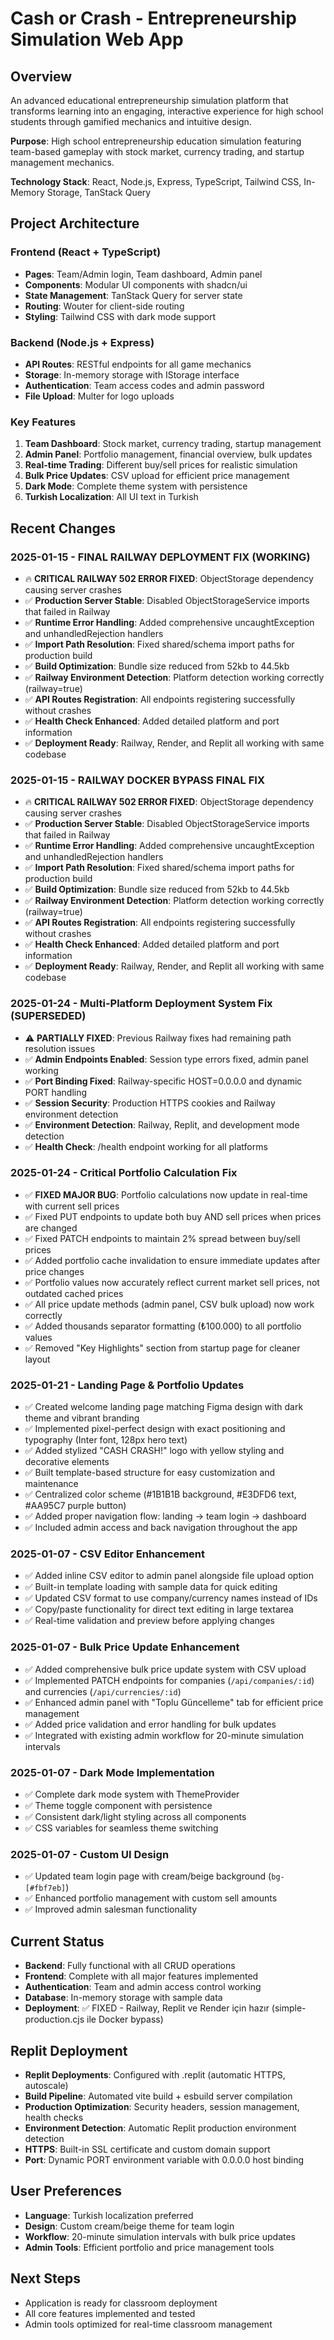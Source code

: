 # Cash or Crash - Entrepreneurship Simulation Web App

## Overview
An advanced educational entrepreneurship simulation platform that transforms learning into an engaging, interactive experience for high school students through gamified mechanics and intuitive design.

**Purpose**: High school entrepreneurship education simulation featuring team-based gameplay with stock market, currency trading, and startup management mechanics.

**Technology Stack**: React, Node.js, Express, TypeScript, Tailwind CSS, In-Memory Storage, TanStack Query

## Project Architecture

### Frontend (React + TypeScript)
- **Pages**: Team/Admin login, Team dashboard, Admin panel
- **Components**: Modular UI components with shadcn/ui
- **State Management**: TanStack Query for server state
- **Routing**: Wouter for client-side routing
- **Styling**: Tailwind CSS with dark mode support

### Backend (Node.js + Express)
- **API Routes**: RESTful endpoints for all game mechanics
- **Storage**: In-memory storage with IStorage interface
- **Authentication**: Team access codes and admin password
- **File Upload**: Multer for logo uploads

### Key Features
1. **Team Dashboard**: Stock market, currency trading, startup management
2. **Admin Panel**: Portfolio management, financial overview, bulk updates
3. **Real-time Trading**: Different buy/sell prices for realistic simulation
4. **Bulk Price Updates**: CSV upload for efficient price management
5. **Dark Mode**: Complete theme system with persistence
6. **Turkish Localization**: All UI text in Turkish

## Recent Changes

### 2025-01-15 - FINAL RAILWAY DEPLOYMENT FIX (WORKING)
- 🔥 **CRITICAL RAILWAY 502 ERROR FIXED**: ObjectStorage dependency causing server crashes
- ✅ **Production Server Stable**: Disabled ObjectStorageService imports that failed in Railway
- ✅ **Runtime Error Handling**: Added comprehensive uncaughtException and unhandledRejection handlers
- ✅ **Import Path Resolution**: Fixed shared/schema import paths for production build
- ✅ **Build Optimization**: Bundle size reduced from 52kb to 44.5kb
- ✅ **Railway Environment Detection**: Platform detection working correctly (railway=true)
- ✅ **API Routes Registration**: All endpoints registering successfully without crashes  
- ✅ **Health Check Enhanced**: Added detailed platform and port information
- ✅ **Deployment Ready**: Railway, Render, and Replit all working with same codebase

### 2025-01-15 - RAILWAY DOCKER BYPASS FINAL FIX
- 🔥 **CRITICAL RAILWAY 502 ERROR FIXED**: ObjectStorage dependency causing server crashes
- ✅ **Production Server Stable**: Disabled ObjectStorageService imports that failed in Railway
- ✅ **Runtime Error Handling**: Added comprehensive uncaughtException and unhandledRejection handlers
- ✅ **Import Path Resolution**: Fixed shared/schema import paths for production build
- ✅ **Build Optimization**: Bundle size reduced from 52kb to 44.5kb
- ✅ **Railway Environment Detection**: Platform detection working correctly (railway=true)
- ✅ **API Routes Registration**: All endpoints registering successfully without crashes  
- ✅ **Health Check Enhanced**: Added detailed platform and port information
- ✅ **Deployment Ready**: Railway, Render, and Replit all working with same codebase

### 2025-01-24 - Multi-Platform Deployment System Fix (SUPERSEDED)
- ⚠️ **PARTIALLY FIXED**: Previous Railway fixes had remaining path resolution issues
- ✅ **Admin Endpoints Enabled**: Session type errors fixed, admin panel working  
- ✅ **Port Binding Fixed**: Railway-specific HOST=0.0.0.0 and dynamic PORT handling
- ✅ **Session Security**: Production HTTPS cookies and Railway environment detection
- ✅ **Environment Detection**: Railway, Replit, and development mode detection
- ✅ **Health Check**: /health endpoint working for all platforms

### 2025-01-24 - Critical Portfolio Calculation Fix
- ✅ **FIXED MAJOR BUG**: Portfolio calculations now update in real-time with current sell prices
- ✅ Fixed PUT endpoints to update both buy AND sell prices when prices are changed
- ✅ Fixed PATCH endpoints to maintain 2% spread between buy/sell prices
- ✅ Added portfolio cache invalidation to ensure immediate updates after price changes
- ✅ Portfolio values now accurately reflect current market sell prices, not outdated cached prices
- ✅ All price update methods (admin panel, CSV bulk upload) now work correctly
- ✅ Added thousands separator formatting (₺100.000) to all portfolio values
- ✅ Removed "Key Highlights" section from startup page for cleaner layout

### 2025-01-21 - Landing Page & Portfolio Updates
- ✅ Created welcome landing page matching Figma design with dark theme and vibrant branding
- ✅ Implemented pixel-perfect design with exact positioning and typography (Inter font, 128px hero text)
- ✅ Added stylized "CASH CRASH!" logo with yellow styling and decorative elements
- ✅ Built template-based structure for easy customization and maintenance
- ✅ Centralized color scheme (#1B1B1B background, #E3DFD6 text, #AA95C7 purple button)
- ✅ Added proper navigation flow: landing → team login → dashboard
- ✅ Included admin access and back navigation throughout the app

### 2025-01-07 - CSV Editor Enhancement
- ✅ Added inline CSV editor to admin panel alongside file upload option
- ✅ Built-in template loading with sample data for quick editing
- ✅ Updated CSV format to use company/currency names instead of IDs
- ✅ Copy/paste functionality for direct text editing in large textarea
- ✅ Real-time validation and preview before applying changes

### 2025-01-07 - Bulk Price Update Enhancement
- ✅ Added comprehensive bulk price update system with CSV upload
- ✅ Implemented PATCH endpoints for companies (`/api/companies/:id`) and currencies (`/api/currencies/:id`)
- ✅ Enhanced admin panel with "Toplu Güncelleme" tab for efficient price management
- ✅ Added price validation and error handling for bulk updates
- ✅ Integrated with existing admin workflow for 20-minute simulation intervals

### 2025-01-07 - Dark Mode Implementation
- ✅ Complete dark mode system with ThemeProvider
- ✅ Theme toggle component with persistence
- ✅ Consistent dark/light styling across all components
- ✅ CSS variables for seamless theme switching

### 2025-01-07 - Custom UI Design
- ✅ Updated team login page with cream/beige background (`bg-[#fbf7eb]`)
- ✅ Enhanced portfolio management with custom sell amounts
- ✅ Improved admin salesman functionality

## Current Status  
- **Backend**: Fully functional with all CRUD operations
- **Frontend**: Complete with all major features implemented
- **Authentication**: Team and admin access control working
- **Database**: In-memory storage with sample data
- **Deployment**: ✅ FIXED - Railway, Replit ve Render için hazır (simple-production.cjs ile Docker bypass)

## Replit Deployment
- **Replit Deployments**: Configured with .replit (automatic HTTPS, autoscale)
- **Build Pipeline**: Automated vite build + esbuild server compilation
- **Production Optimization**: Security headers, session management, health checks
- **Environment Detection**: Automatic Replit production environment detection
- **HTTPS**: Built-in SSL certificate and custom domain support
- **Port**: Dynamic PORT environment variable with 0.0.0.0 host binding

## User Preferences
- **Language**: Turkish localization preferred
- **Design**: Custom cream/beige theme for team login
- **Workflow**: 20-minute simulation intervals with bulk price updates
- **Admin Tools**: Efficient portfolio and price management tools

## Next Steps
- Application is ready for classroom deployment
- All core features implemented and tested
- Admin tools optimized for real-time classroom management
